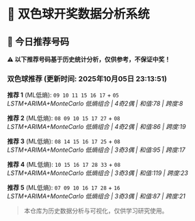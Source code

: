 # 🎯 双色球开奖数据分析系统

<!-- BEGIN:recommendations -->
## 🎯 今日推荐号码

**⚠️ 以下推荐号码基于历史统计分析，仅供参考，不保证中奖！**

### 双色球推荐 (更新时间: 2025年10月05日 23:13:51)

**推荐 1** (ML低熵): `09 10 11 15 16 17` + `05`  
*LSTM+ARIMA+MonteCarlo 低熵组合 | 4奇2偶 | 和值:78 | 跨度:8*

**推荐 2** (ML低熵): `08 09 10 15 17 27` + `08`  
*LSTM+ARIMA+MonteCarlo 低熵组合 | 4奇2偶 | 和值:86 | 跨度:19*

**推荐 3** (ML低熵): `08 14 15 16 17 25` + `08`  
*LSTM+ARIMA+MonteCarlo 低熵组合 | 3奇3偶 | 和值:95 | 跨度:17*

**推荐 4** (ML低熵): `10 15 16 17 28 33` + `08`  
*LSTM+ARIMA+MonteCarlo 低熵组合 | 3奇3偶 | 和值:119 | 跨度:23*

**推荐 5** (ML低熵): `07 09 10 16 17 28` + `16`  
*LSTM+ARIMA+MonteCarlo 低熵组合 | 3奇3偶 | 和值:87 | 跨度:21*

<!-- END:recommendations -->






















































> 本仓库为历史数据分析与可视化，仅供学习研究使用。
